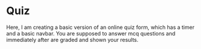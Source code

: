 # Quiz
Here, I am creating a basic version of an online quiz form, which has a timer and a basic navbar. You are supposed to answer mcq questions and immediately after are graded and shown your results.
